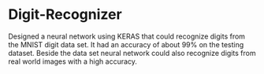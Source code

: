 # Digit-Recognizer
Designed a neural network using KERAS that could recognize digits from the MNIST digit data set. It had an accuracy of about 99% on the testing dataset. Beside the data set neural network could also recognize digits from real world images with a high accuracy.
